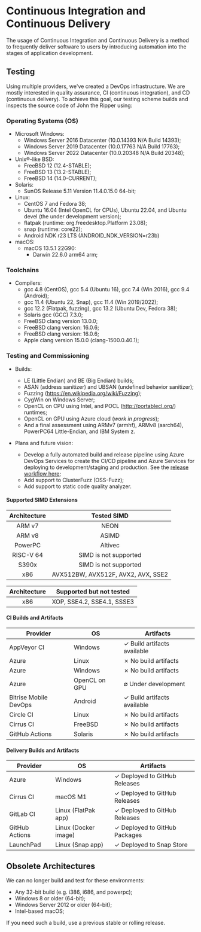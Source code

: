 # Continuous Integration and Continuous Delivery

The usage of Continuous Integration and Continuous Delivery is a method to frequently deliver software to users by introducing automation into the stages of application development.

## Testing

Using multiple providers, we've created a DevOps infrastructure. We are mostly interested
in quality assurance, CI (continuous integration), and CD (continuous delivery). To achieve
this goal, our testing scheme builds and inspects the source code of John the Ripper
using:

### Operating Systems (OS)

- Microsoft Windows:
  - Windows Server 2016 Datacenter (10.0.14393 N/A Build 14393);
  - Windows Server 2019 Datacenter (10.0.17763 N/A Build 17763);
  - Windows Server 2022 Datacenter (10.0.20348 N/A Build 20348);
- Unix®-like BSD:
  - FreeBSD 12 (12.4-STABLE);
  - FreeBSD 13 (13.2-STABLE);
  - FreeBSD 14 (14.0-CURRENT);
- Solaris:
  - SunOS Release 5.11 Version 11.4.0.15.0 64-bit;
- Linux:
  - CentOS 7 and Fedora 38;
  - Ubuntu 16.04 (Intel OpenCL for CPUs), Ubuntu 22.04, and Ubuntu devel (the under development version);
  - flatpak (runtime: org.freedesktop.Platform 23.08);
  - snap (runtime: core22);
  - Android NDK r23 LTS (ANDROID_NDK_VERSION=r23b)
- macOS:
  - macOS 13.5.1 22G90:
    - Darwin 22.6.0 arm64 arm;

### Toolchains

- Compilers:
  - gcc 4.8 (CentOS), gcc 5.4 (Ubuntu 16), gcc 7.4 (Win 2016), gcc 9.4 (Android);
  - gcc 11.4 (Ubuntu 22, Snap), gcc 11.4 (Win 2019/2022);
  - gcc 12.2 (Flatpak, fuzzing), gcc 13.2 (Ubuntu Dev, Fedora 38);
  - Solaris gcc (GCC) 7.3.0;
  - FreeBSD clang version 13.0.0;
  - FreeBSD clang version: 16.0.6;
  - FreeBSD clang version: 16.0.6;
  - Apple clang version 15.0.0 (clang-1500.0.40.1);

### Testing and Commissioning

- Builds:
  - LE (Little Endian) and BE (Big Endian) builds;
  - ASAN (address sanitizer) and UBSAN (undefined behavior sanitizer);
  - Fuzzing (<https://en.wikipedia.org/wiki/Fuzzing>);
  - CygWin on Windows Server;
  - OpenCL on CPU using Intel, and POCL (<http://portablecl.org/>) runtimes;
  - OpenCL on GPU using Azure cloud (_work in progress_);
  - And a final assessment using ARMv7 (armhf), ARMv8 (aarch64), PowerPC64 Little-Endian,
and IBM System z.

- Plans and future vision:
  - Develop a fully automated build and release pipeline using Azure DevOps Services
    to create the CI/CD pipeline and Azure Services for deploying to development/staging and
    production.
    See the [release workflow here](https://github.com/openwall/john-packages/blob/main/tests/CI-workflow.pdf);
  - Add support to ClusterFuzz (OSS-Fuzz);
  - Add support to static code quality analyzer.

#### Supported SIMD Extensions

| Architecture | Tested SIMD |
| :-: | :-: |
| ARM v7 | NEON |
| ARM v8 | ASIMD |
| PowerPC | Altivec |
| RISC-V 64 | SIMD is not supported |
| S390x | SIMD is not supported |
| x86| AVX512BW, AVX512F, AVX2, AVX, SSE2 |

| Architecture | Supported but not tested |
| :-: | :-: |
| x86| XOP, SSE4.2, SSE4.1, SSSE3 |

#### CI Builds and Artifacts

| Provider   | OS | Artifacts |
| ------------- | ------------- | ----- |
| AppVeyor CI | Windows | ✓ Build artifacts available |
| Azure | Linux | ✗ No build artifacts |
| Azure | Windows | ✗ No build artifacts |
| Azure | OpenCL on GPU | ∅ Under development |
| Bitrise Mobile DevOps | Android | ✓ Build artifacts available |
| Circle CI | Linux | ✗ No build artifacts |
| Cirrus CI | FreeBSD | ✗ No build artifacts |
| GitHub Actions | Solaris | ✗ No build artifacts |

#### Delivery Builds and Artifacts

| Provider   | OS | Artifacts |
| ------------- | ------------- | ----- |
| Azure | Windows | ✓ Deployed to GitHub Releases |
| Cirrus CI | macOS M1 | ✓ Deployed to GitHub Releases |
| GitLab CI | Linux (FlatPak app) | ✓ Deployed to GitHub Releases |
| GitHub Actions | Linux (Docker image) | ✓ Deployed to GitHub Packages |
| LaunchPad | Linux (Snap app) | ✓ Deployed to Snap Store |

## Obsolete Architectures

We can no longer build and test for these environments:

* Any 32-bit build (e.g. i386, i686, and powerpc);
* Windows 8 or older (64-bit);
* Windows Server 2012 or older (64-bit);
* Intel-based macOS;

If you need such a build, use a previous stable or rolling release.
